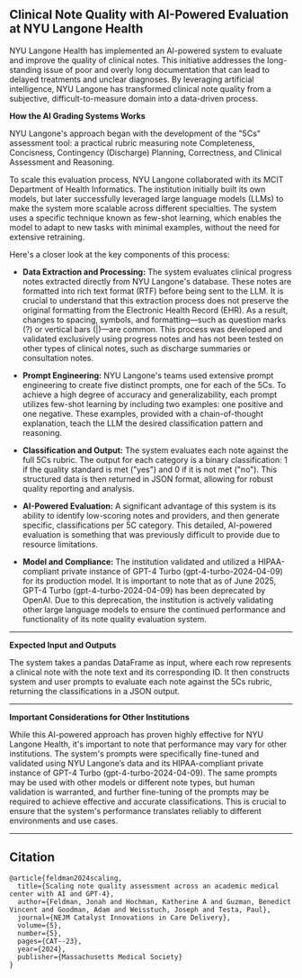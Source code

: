 ## Clinical Note Quality with AI-Powered Evaluation at NYU Langone Health
NYU Langone Health has implemented an AI-powered system to evaluate and improve the quality of clinical notes. This initiative addresses the long-standing issue of poor and overly long documentation that can lead to delayed treatments and unclear diagnoses. By leveraging artificial intelligence, NYU Langone has transformed clinical note quality from a subjective, difficult-to-measure domain into a data-driven process.


**How the AI Grading Systems Works**

NYU Langone's approach began with the development of the "5Cs" assessment tool: a practical rubric measuring note Completeness, Concisness, Contingency (Discharge) Planning, Correctness, and Clinical Assessment and Reasoning.

To scale this evaluation process, NYU Langone collaborated with its MCIT Department of Health Informatics. The institution initially built its own models, but later successfully leveraged large language models (LLMs) to make the system more scalable across different specialties. The system uses a specific technique known as few-shot learning, which enables the model to adapt to new tasks with minimal examples, without the need for extensive retraining.

Here's a closer look at the key components of this process:

- **Data Extraction and Processing:** The system evaluates clinical progress notes extracted directly from NYU Langone's database. These notes are formatted into rich text format (RTF) before being sent to the LLM. It is crucial to understand that this extraction process does not preserve the original formatting from the Electronic Health Record (EHR). As a result, changes to spacing, symbols, and formatting—such as question marks (?) or vertical bars (|)—are common. This process was developed and validated exclusively using progress notes and has not been tested on other types of clinical notes, such as discharge summaries or consultation notes.

- **Prompt Engineering:** NYU Langone's teams used extensive prompt engineering to create five distinct prompts, one for each of the 5Cs. To achieve a high degree of accuracy and generalizability, each prompt utilizes few-shot learning by including two examples: one positive and one negative. These examples, provided with a chain-of-thought explanation, teach the LLM the desired classification pattern and reasoning.

- **Classification and Output:** The system evaluates each note against the full 5Cs rubric. The output for each category is a binary classification: 1 if the quality standard is met ("yes") and 0 if it is not met ("no"). This structured data is then returned in JSON format, allowing for robust quality reporting and analysis.

- **AI-Powered Evaluation:** A significant advantage of this system is its ability to identify low-scoring notes and providers, and then generate specific, classifications per 5C category. This detailed, AI-powered evaluation is something that was previously difficult to provide due to resource limitations.

- **Model and Compliance:** The institution validated and utilized a HIPAA-compliant private instance of GPT-4 Turbo (gpt-4-turbo-2024-04-09) for its production model. It is important to note that as of June 2025, GPT-4 Turbo (gpt-4-turbo-2024-04-09) has been deprecated by OpenAI. Due to this deprecation, the institution is actively validating other large language models to ensure the continued performance and functionality of its note quality evaluation system.

---

**Expected Input and Outputs**

The system takes a pandas DataFrame as input, where each row represents a clinical note with the note text and its corresponding ID. It then constructs system and user prompts to evaluate each note against the 5Cs rubric, returning the classifications in a JSON output.

---

**Important Considerations for Other Institutions**

While this AI-powered approach has proven highly effective for NYU Langone Health, it's important to note that performance may vary for other institutions. The system's prompts were specifically fine-tuned and validated using NYU Langone’s data and its HIPAA-compliant private instance of GPT-4 Turbo (gpt-4-turbo-2024-04-09). The same prompts may be used with other models or different note types, but human validation is warranted, and further fine-tuning of the prompts may be required to achieve effective and accurate classifications. This is crucial to ensure that the system's performance translates reliably to different environments and use cases.

---

## Citation
```
@article{feldman2024scaling,
  title={Scaling note quality assessment across an academic medical center with AI and GPT-4},
  author={Feldman, Jonah and Hochman, Katherine A and Guzman, Benedict Vincent and Goodman, Adam and Weisstuch, Joseph and Testa, Paul},
  journal={NEJM Catalyst Innovations in Care Delivery},
  volume={5},
  number={5},
  pages={CAT--23},
  year={2024},
  publisher={Massachusetts Medical Society}
}
```
